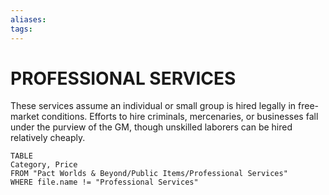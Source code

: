 ```yaml
---
aliases: 
tags: 
---
```

# PROFESSIONAL SERVICES
These services assume an individual or small group is hired legally in free-market conditions. Efforts to hire criminals, mercenaries, or businesses fall under the purview of the GM, though unskilled laborers can be hired relatively cheaply.

``` dataview
TABLE
Category, Price
FROM "Pact Worlds & Beyond/Public Items/Professional Services"
WHERE file.name != "Professional Services"
```
